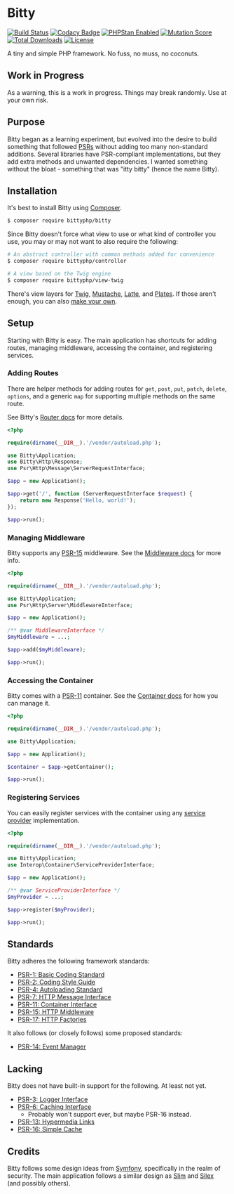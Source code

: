 # Bitty

[![Build Status](https://travis-ci.org/bittyphp/bitty.svg?branch=master)](https://travis-ci.org/bittyphp/bitty)
[![Codacy Badge](https://api.codacy.com/project/badge/Coverage/e4d6cdab063548db9a00bd616cf992a0)](https://www.codacy.com/app/bittyphp/bitty)
[![PHPStan Enabled](https://img.shields.io/badge/PHPStan-enabled-brightgreen.svg?style=flat)](https://github.com/phpstan/phpstan)
[![Mutation Score](https://badge.stryker-mutator.io/github.com/bittyphp/bitty/master)](https://infection.github.io)
[![Total Downloads](https://poser.pugx.org/bittyphp/bitty/downloads)](https://packagist.org/packages/bittyphp/bitty)
[![License](https://poser.pugx.org/bittyphp/bitty/license)](https://packagist.org/packages/bittyphp/bitty)

A tiny and simple PHP framework. No fuss, no muss, no coconuts.

## Work in Progress

As a warning, this is a work in progress. Things may break randomly. Use at your own risk.

## Purpose

Bitty began as a learning experiment, but evolved into the desire to build something that followed [PSRs](https://www.php-fig.org/psr/) without adding too many non-standard additions. Several libraries have PSR-compliant implementations, but they add extra methods and unwanted dependencies. I wanted something without the bloat - something that was "itty bitty" (hence the name Bitty).

## Installation

It's best to install Bitty using [Composer](https://getcomposer.org/).

```sh
$ composer require bittyphp/bitty
```

Since Bitty doesn't force what view to use or what kind of controller you use, you may or may not want to also require the following:

```sh
# An abstract controller with common methods added for convenience
$ composer require bittyphp/controller

# A view based on the Twig engine
$ composer require bittyphp/view-twig
```

There's view layers for [Twig](https://github.com/bittyphp/view-twig), [Mustache](https://github.com/bittyphp/view-mustache), [Latte](https://github.com/bittyphp/view-latte), and [Plates](https://github.com/bittyphp/view-plates). If those aren't enough, you can also [make your own](https://github.com/bittyphp/view).

## Setup

Starting with Bitty is easy. The main application has shortcuts for adding routes, managing middleware, accessing the container, and registering services.

### Adding Routes

There are helper methods for adding routes for `get`, `post`, `put`, `patch`, `delete`, `options`, and a generic `map` for supporting multiple methods on the same route.

See Bitty's [Router docs](https://github.com/bittyphp/router) for more details.

```php
<?php

require(dirname(__DIR__).'/vendor/autoload.php');

use Bitty\Application;
use Bitty\Http\Response;
use Psr\Http\Message\ServerRequestInterface;

$app = new Application();

$app->get('/', function (ServerRequestInterface $request) {
    return new Response('Hello, world!');
});

$app->run();

```

### Managing Middleware

Bitty supports any [PSR-15](http://www.php-fig.org/psr/psr-15/) middleware. See the [Middleware docs](https://github.com/bittyphp/middleware) for more info.

```php
<?php

require(dirname(__DIR__).'/vendor/autoload.php');

use Bitty\Application;
use Psr\Http\Server\MiddlewareInterface;

$app = new Application();

/** @var MiddlewareInterface */
$myMiddleware = ...;

$app->add($myMiddleware);

$app->run();

```

### Accessing the Container

Bitty comes with a [PSR-11](http://www.php-fig.org/psr/psr-11/) container. See the [Container docs](https://github.com/bittyphp/container) for how you can manage it.

```php
<?php

require(dirname(__DIR__).'/vendor/autoload.php');

use Bitty\Application;

$app = new Application();

$container = $app->getContainer();

$app->run();

```

### Registering Services

You can easily register services with the container using any [service provider](https://github.com/container-interop/service-provider) implementation.

```php
<?php

require(dirname(__DIR__).'/vendor/autoload.php');

use Bitty\Application;
use Interop\Container\ServiceProviderInterface;

$app = new Application();

/** @var ServiceProviderInterface */
$myProvider = ...;

$app->register($myProvider);

$app->run();

```

## Standards

Bitty adheres the following framework standards:

- [PSR-1: Basic Coding Standard](http://www.php-fig.org/psr/psr-1/)
- [PSR-2: Coding Style Guide](http://www.php-fig.org/psr/psr-2/)
- [PSR-4: Autoloading Standard](http://www.php-fig.org/psr/psr-4/)
- [PSR-7: HTTP Message Interface](http://www.php-fig.org/psr/psr-7/)
- [PSR-11: Container Interface](http://www.php-fig.org/psr/psr-11/)
- [PSR-15: HTTP Middleware](http://www.php-fig.org/psr/psr-15/)
- [PSR-17: HTTP Factories](http://www.php-fig.org/psr/psr-17/)

It also follows (or closely follows) some proposed standards:

- [PSR-14: Event Manager](https://github.com/php-fig/fig-standards/blob/master/proposed/event-manager.md)

## Lacking

Bitty does not have built-in support for the following. At least not yet.

- [PSR-3: Logger Interface](http://www.php-fig.org/psr/psr-3/)
- [PSR-6: Caching Interface](http://www.php-fig.org/psr/psr-6/)
  - Probably won't support ever, but maybe PSR-16 instead.
- [PSR-13: Hypermedia Links](http://www.php-fig.org/psr/psr-13/)
- [PSR-16: Simple Cache](http://www.php-fig.org/psr/psr-16/)

## Credits

Bitty follows some design ideas from [Symfony](https://symfony.com/), specifically in the realm of security. The main application follows a similar design as [Slim](https://www.slimframework.com/) and [Silex](https://silex.symfony.com/) (and possibly others).
